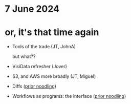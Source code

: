 # 7 June 2024
# or, it's that time again

- Tools of the trade
  (JT, JohnA)

  but what??

- VisiData refresher
  (Jover)

- S3, and AWS more broadly
  (JT, Miguel)

- Diffs
  ([prior noodling](2023-07-17.md))

- Workflows as programs: the interface
  ([prior noodling](2023-07-17.md))
